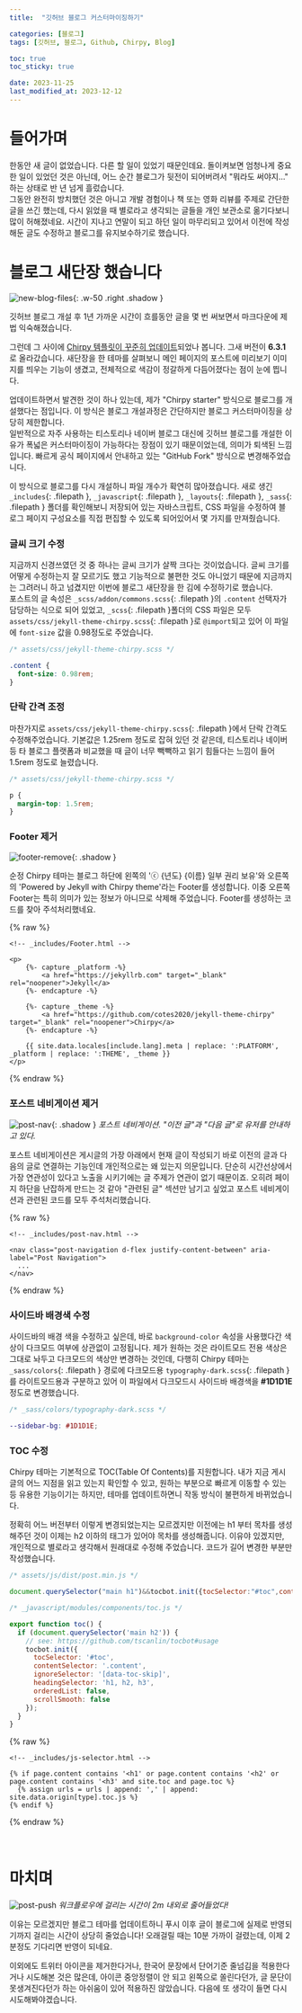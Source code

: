 ```yaml
---
title:  "깃허브 블로그 커스터마이징하기"

categories: [블로그]
tags: [깃허브, 블로그, Github, Chirpy, Blog]

toc: true
toc_sticky: true

date: 2023-11-25
last_modified_at: 2023-12-12
---
```


# **들어가며**

한동안 새 글이 없었습니다. 다른 할 일이 있었기 때문인데요. 돌이켜보면 엄청나게 중요한 일이 있었던 것은 아닌데, 어느 순간 블로그가 뒷전이 되어버려서 "뭐라도 써야지..." 하는 상태로 반 년 넘게 흘렀습니다.  
그동안 완전히 방치했던 것은 아니고 개발 경험이나 책 또는 영화 리뷰를 주제로 간단한 글을 쓰긴 했는데, 다시 읽었을 때 별로라고 생각되는 글들을 개인 보관소로 옮기다보니 많이 허해졌네요. 시간이 지나고 연말이 되고 하던 일이 마무리되고 있어서 이전에 작성해둔 글도 수정하고 블로그를 유지보수하기로 했습니다.

# **블로그 새단장 했습니다**

![new-blog-files](/assets/img/2023-11-25-blog-customization/new-blog-files.png){: .w-50 .right .shadow }

깃허브 블로그 개설 후 1년 가까운 시간이 흐를동안 글을 몇 번 써보면서 마크다운에 제법 익숙해졌습니다.

그런데 그 사이에 [Chirpy 템플릿이 꾸준히 업데이트](https://github.com/cotes2020/jekyll-theme-chirpy)되었나 봅니다. 그새 버전이 **6.3.1**로 올라갔습니다. 새단장을 한 테마를 살펴보니 메인 페이지의 포스트에 미리보기 이미지를 띄우는 기능이 생겼고, 전체적으로 색감이 정갈하게 다듬어졌다는 점이 눈에 띕니다.

업데이트하면서 발견한 것이 하나 있는데, 제가 "Chirpy starter" 방식으로 블로그를 개설했다는 점입니다. 이 방식은 블로그 개설과정은 간단하지만 블로그 커스터마이징을 상당히 제한합니다.  
일반적으로 자주 사용하는 티스토리나 네이버 블로그 대신에 깃허브 블로그를 개설한 이유가 폭넓은 커스터마이징이 가능하다는 장점이 있기 때문이었는데, 의미가 퇴색된 느낌입니다. 빠르게 공식 페이지에서 안내하고 있는 "GitHub Fork" 방식으로 변경해주었습니다.

이 방식으로 블로그를 다시 개설하니 파일 개수가 확연히 많아졌습니다. 새로 생긴 `_includes`{: .filepath }, `_javascript`{: .filepath }, `_layouts`{: .filepath }, `_sass`{: .filepath } 폴더를 확인해보니 저장되어 있는 자바스크립트, CSS 파일을 수정하여 블로그 페이지 구성요소를 직접 편집할 수 있도록 되어있어서 몇 가지를 만져줬습니다.

### **글씨 크기 수정**

지금까지 신경쓰였던 것 중 하나는 글씨 크기가 살짝 크다는 것이었습니다. 글씨 크기를 어떻게 수정하는지 잘 모르기도 했고 기능적으로 불편한 것도 아니었기 때문에 지금까지는 그려러니 하고 넘겼지만 이번에 블로그 새단장을 한 김에 수정하기로 했습니다.  
포스트의 글 속성은 `_scss/addon/commons.scss`{: .filepath }의 `.content` 선택자가 담당하는 식으로 되어 있었고, `_scss`{: .filepath }폴더의 CSS 파일은 모두 `assets/css/jekyll-theme-chirpy.scss`{: .filepath }로 `@import`되고 있어 이 파일에 `font-size` 값을 0.98정도로 주었습니다.

```css
/* assets/css/jekyll-theme-chirpy.scss */

.content {
  font-size: 0.98rem;
}
```

### **단락 간격 조정**

마찬가지로 `assets/css/jekyll-theme-chirpy.scss`{: .filepath }에서 단락 간격도 수정해주었습니다. 기본값은 1.25rem 정도로 잡혀 있던 것 같은데, 티스토리나 네이버 등 타 블로그 플랫폼과 비교했을 때 글이 너무 빽빽하고 읽기 힘들다는 느낌이 들어 1.5rem 정도로 늘렸습니다.

```css
/* assets/css/jekyll-theme-chirpy.scss */

p {
  margin-top: 1.5rem;
}
```

### **Footer 제거**

![footer-remove](/assets/img/2023-11-25-blog-customization/footer-remove.png){: .shadow }

순정 Chirpy 테마는 블로그 하단에 왼쪽의 'ⓒ {년도} {이름} 일부 권리 보유'와 오른쪽의 'Powered by Jekyll with Chirpy theme'라는 Footer를 생성합니다. 이중 오른쪽 Footer는 특히 의미가 있는 정보가 아니므로 삭제해 주었습니다. Footer를 생성하는 코드를 찾아 주석처리했네요.

{% raw %}
```liquid
<!-- _includes/Footer.html -->

<p>
    {%- capture _platform -%}
        <a href="https://jekyllrb.com" target="_blank" rel="noopener">Jekyll</a>
    {%- endcapture -%}

    {%- capture _theme -%}
        <a href="https://github.com/cotes2020/jekyll-theme-chirpy" target="_blank" rel="noopener">Chirpy</a>
    {%- endcapture -%}

    {{ site.data.locales[include.lang].meta | replace: ':PLATFORM', _platform | replace: ':THEME', _theme }}
</p>
```
{% endraw %}

### **포스트 네비게이션 제거**

![post-nav](/assets/img/2023-11-25-blog-customization/post-nav.png){: .shadow }
_포스트 네비게이션. "이전 글"과 "다음 글"로 유저를 안내하고 있다._

포스트 네비게이션은 게시글의 가장 아래에서 현재 글이 작성되기 바로 이전의 글과 다음의 글로 연결하는 기능인데 개인적으로는 왜 있는지 의문입니다. 단순히 시간선상에서 가장 연관성이 있다고 노출을 시키기에는 글 주제가 연관이 없기 때문이죠. 오히려 페이지 하단을 난잡하게 만드는 것 같아 "관련된 글" 섹션만 남기고 싶었고 포스트 네비게이션과 관련된 코드를 모두 주석처리했습니다.

{% raw %}
```liquid
<!-- _includes/post-nav.html -->

<nav class="post-navigation d-flex justify-content-between" aria-label="Post Navigation">
  ...
</nav>
```
{% endraw %}

### **사이드바 배경색 수정**

사이드바의 배경 색을 수정하고 싶은데, 바로 `background-color` 속성을 사용했다간 색상이 다크모드 여부에 상관없이 고정됩니다. 제가 원하는 것은 라이트모드 전용 색상은 그대로 놔두고 다크모드의 색상만 변경하는 것인데, 다행히 Chirpy 테마는 `_sass/colors`{: .filepath } 경로에 다크모드용 `typography-dark.scss`{: .filepath }를 라이트모드용과 구분하고 있어 이 파일에서 다크모드시 사이드바 배경색을 **#1D1D1E**정도로 변경했습니다.

```scss
/* _sass/colors/typography-dark.scss */

--sidebar-bg: #1D1D1E;
```

### **TOC 수정**

Chirpy 테마는 기본적으로 TOC(Table Of Contents)를 지원합니다. 내가 지금 게시글의 어느 지점을 읽고 있는지 확인할 수 있고, 원하는 부분으로 빠르게 이동할 수 있는 등 유용한 기능이기는 하지만, 테마를 업데이트하면니 작동 방식이 불편하게 바뀌었습니다.

정확히 어느 버전부터 이렇게 변경되었는지는 모르겠지만 이전에는 h1 부터 목차를 생성해주던 것이 이제는 h2 이하의 태그가 있어야 목차를 생성해줍니다. 이유야 있겠지만, 개인적으로 별로라고 생각해서 원래대로 수정해 주었습니다. 코드가 길어 변경한 부분만 작성했습니다.

```js
/* assets/js/dist/post.min.js */

document.querySelector("main h1")&&tocbot.init({tocSelector:"#toc",contentSelector:".content",ignoreSelector:"[data-toc-skip]",headingSelector:"h1, h2, h3",orderedList:!1,scrollSmooth:!1})
```

```js
/* _javascript/modules/components/toc.js */

export function toc() {
  if (document.querySelector('main h2')) {
    // see: https://github.com/tscanlin/tocbot#usage
    tocbot.init({
      tocSelector: '#toc',
      contentSelector: '.content',
      ignoreSelector: '[data-toc-skip]',
      headingSelector: 'h1, h2, h3',
      orderedList: false,
      scrollSmooth: false
    });
  }
}
```

{% raw %}
```liquid
<!-- _includes/js-selector.html -->

{% if page.content contains '<h1' or page.content contains '<h2' or page.content contains '<h3' and site.toc and page.toc %}
  {% assign urls = urls | append: ',' | append: site.data.origin[type].toc.js %}
{% endif %}
```
{% endraw %}

<br>

# **마치며**

![post-push](/assets/img/2023-11-25-blog-customization/post-push.png)
_워크플로우에 걸리는 시간이 2m 내외로 줄어들었다!_

이유는 모르겠지만 블로그 테마를 업데이트하니 푸시 이후 글이 블로그에 실제로 반영되기까지 걸리는 시간이 상당히 줄었습니다! 오래걸릴 때는 10분 가까이 걸렸는데, 이제 2분정도 기다리면 반영이 되네요.

이외에도 트위터 아이콘을 제거한다거나, 한국어 문장에서 단어기준 줄넘김을 적용한다거나 시도해본 것은 많은데, 아이콘 중앙정렬이 안 되고 왼쪽으로 쏠린다던가, 글 문단이 못생겨진다던가 하는 아쉬움이 있어 적용하진 않았습니다. 다음에 또 생각이 들면 다시 시도해봐야겠습니다.

<!--
구현해보고 싶은 것

- 글 미리보기에서 h1 태그는 제외
-->